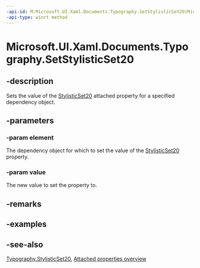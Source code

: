 ```yaml
---
-api-id: M:Microsoft.UI.Xaml.Documents.Typography.SetStylisticSet20(Microsoft.UI.Xaml.DependencyObject,System.Boolean)
-api-type: winrt method
---
```


<!-- Method syntax
public void SetStylisticSet20(Windows.UI.Xaml.DependencyObject element, System.Boolean value)
-->

# Microsoft.UI.Xaml.Documents.Typography.SetStylisticSet20

## -description
Sets the value of the [StylisticSet20](typography_stylisticset20.md) attached property for a specified dependency object.

## -parameters
### -param element
The dependency object for which to set the value of the [StylisticSet20](typography_stylisticset20.md) property.

### -param value
The new value to set the property to.

## -remarks

## -examples

## -see-also

[Typography.StylisticSet20](typography_stylisticset20.md), [Attached properties overview](/windows/uwp/xaml-platform/attached-properties-overview)
